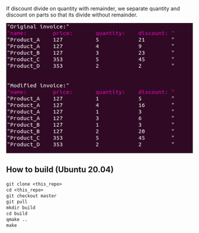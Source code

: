  If discount divide on quantity with remainder, we separate quantity and discount on parts so that its divide without remainder.

![Screen Shot](md/image_2021-11-06_11-47-20.png)

## How to build (Ubuntu 20.04)
```
git clone <this_repo>
cd <this_repo>
git checkout master
git pull
mkdir build
cd build
qmake ..
make
```

